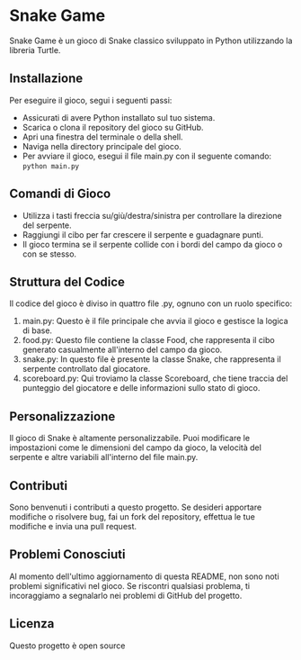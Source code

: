 # Snake Game
Snake Game è un gioco di Snake classico sviluppato in Python utilizzando la libreria Turtle.

## Installazione
Per eseguire il gioco, segui i seguenti passi:

- Assicurati di avere Python installato sul tuo sistema.
- Scarica o clona il repository del gioco su GitHub.
- Apri una finestra del terminale o della shell.
- Naviga nella directory principale del gioco.
- Per avviare il gioco, esegui il file main.py con il seguente comando:
 `python main.py`

## Comandi di Gioco
- Utilizza i tasti freccia su/giù/destra/sinistra per controllare la direzione del serpente.
- Raggiungi il cibo per far crescere il serpente e guadagnare punti.
- Il gioco termina se il serpente collide con i bordi del campo da gioco o con se stesso.
  
## Struttura del Codice
Il codice del gioco è diviso in quattro file .py, ognuno con un ruolo specifico:

1) main.py: Questo è il file principale che avvia il gioco e gestisce la logica di base.
2) food.py: Questo file contiene la classe Food, che rappresenta il cibo generato casualmente all'interno del campo da gioco.
3) snake.py: In questo file è presente la classe Snake, che rappresenta il serpente controllato dal giocatore.
4) scoreboard.py: Qui troviamo la classe Scoreboard, che tiene traccia del punteggio del giocatore e delle informazioni sullo stato di gioco.

## Personalizzazione
Il gioco di Snake è altamente personalizzabile. Puoi modificare le impostazioni come le dimensioni del campo da gioco, la velocità del serpente e altre variabili all'interno del file main.py.

## Contributi
Sono benvenuti i contributi a questo progetto. Se desideri apportare modifiche o risolvere bug, fai un fork del repository, effettua le tue modifiche e invia una pull request.

## Problemi Conosciuti
Al momento dell'ultimo aggiornamento di questa README, non sono noti problemi significativi nel gioco. Se riscontri qualsiasi problema, ti incoraggiamo a segnalarlo nei problemi di GitHub del progetto.

## Licenza
Questo progetto è open source
